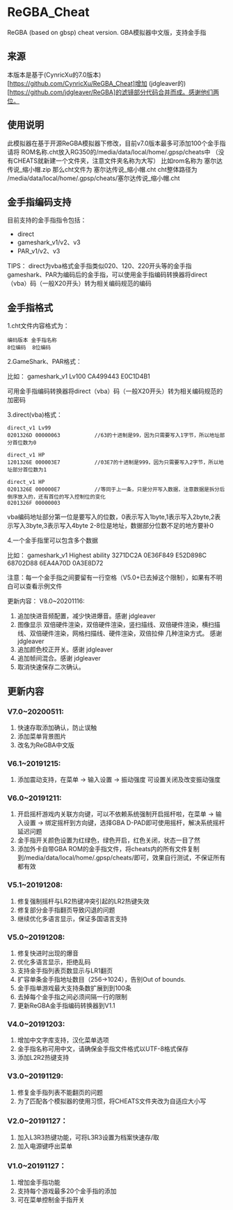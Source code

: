 # ReGBA_Cheat
ReGBA (based on gbsp) cheat version. GBA模拟器中文版，支持金手指

## 来源

本版本是基于(CynricXu的7.0版本)[https://github.com/CynricXu/ReGBA_Cheat]增加 (jdgleaver的)[https://github.com/jdgleaver/ReGBA]的滤镜部分代码合并而成。感谢他们两位。

## 使用说明
此模拟器在基于开源ReGBA模拟器下修改，目前v7.0版本最多可添加100个金手指
请将 ROM名称.cht放入RG350的/media/data/local/home/.gpsp/cheats中
（没有CHEATS就新建一个文件夹，注意文件夹名称为大写）
比如rom名称为  塞尔达传说_缩小帽.zip
那么cht文件为  塞尔达传说_缩小帽.cht
cht整体路径为  /media/data/local/home/.gpsp/cheats/塞尔达传说_缩小帽.cht

## 金手指编码支持
目前支持的金手指指令包括：

* direct
* gameshark_v1/v2、v3
* PAR_v1/v2、v3

TIPS：
  direct为vba格式金手指类似020、120、220开头等的金手指
  gameshark、PAR为编码后的金手指，可以使用金手指编码转换器将direct（vba）码（一般X20开头）转为相关编码规范的编码

## 金手指格式
1.cht文件内容格式为：

	编码版本 金手指名称
	8位编码  8位编码

2.GameShark、PAR格式：

比如：
	gameshark_v1 Lv100
	CA499443 E0C1D4B1

可用金手指编码转换器将direct（vba）码（一般X20开头）转为相关编码规范的加密码

3.direct(vba)格式：

	direct_v1 Lv99
	0201326D 00000063           //63的十进制是99，因为只需要写入1字节，所以地址部分首位数为0

	direct_v1 HP
	1201326E 000003E7           //03E7的十进制是999，因为只需要写入2字节，所以地址部分首位数为1

	direct_v1 HP
	0201326E 000000E7           //等同于上一条，只是分开写入数据，注意数据是拆分后倒序放入的，还有首位的写入控制位的变化
	0201326F 00000003

vba编码地址部分第一位是要写入的位数，0表示写入1byte,1表示写入2byte,2表示写入3byte,3表示写入4byte
2-8位是地址，数据部分位数不足的地方要补0


4.一个金手指里可以包含多个数据

比如：
	gameshark_v1 Highest ability
	3271DC2A 0E36F849
	E52D898C 68702D88
	6EA4A70D 0A3E8D72

注意：每一个金手指之间要留有一行空格（V5.0+已去掉这个限制），如果有不明白可以查看示例文件


更新内容：
V8.0~20201116:
1. 追加快进音频配置，减少快进爆音。感谢  jdgleaver
2. 图像显示 双倍硬件渲染，双倍硬件渲染，竖扫描线、双倍硬件渲染，横扫描线、双倍硬件渲染，网格扫描线、硬件渲染，双倍拉伸 几种渲染方式。 感谢 jdgleaver
3. 追加颜色校正开关。感谢 jdgleaver
4. 追加帧间混合。感谢 jdgleaver
5. 取消快速保存二次确认。

## 更新内容
### V7.0~20200511:
1. 快速存取添加确认，防止误触
2. 添加菜单背景图片
3. 改名为ReGBA中文版

### V6.1~20191215:
1. 添加震动支持，在菜单 -> 输入设置 -> 振动强度 可设置关闭及改变振动强度

### V6.0~20191211:
1. 开启摇杆游戏内关联方向键，可以不依赖系统强制开启摇杆啦，在菜单 -> 输入设置 -> 绑定摇杆到方向键，选择GBA D-PAD即可使用摇杆，解决系统摇杆延迟问题
2. 金手指开关颜色设置为红绿色，绿色开启，红色关闭，状态一目了然
3. 添加外卡自带GBA ROM的金手指文件，将cheats内的所有文件复制到/media/data/local/home/.gpsp/cheats/即可，效果自行测试，不保证所有都有效

### V5.1~20191208:
1. 修复强制摇杆与LR2热键冲突引起的LR2热键失效
2. 修复部分金手指翻页导致闪退的问题
3. 继续优化多语言显示，保证多国语言支持

### V5.0~20191208:
1. 修复快进时出现的爆音
2. 优化多语言显示，拒绝乱码
3. 支持金手指列表页数显示与LR1翻页
4. 扩容单条金手指地址数目（256->1024），告别Out of bounds.
5. 金手指单游戏最大支持条数扩展到到100条
6. 去掉每个金手指之间必须间隔一行的限制
7. 更新ReGBA金手指编码转换器到V1.1

### V4.0~20191203:
1. 增加中文字库支持，汉化菜单选项
2. 金手指名称可用中文，请确保金手指文件格式以UTF-8格式保存
3. 添加L2R2热键支持

### V3.0~20191129:
1. 修复金手指列表不能翻页的问题
2. 为了匹配各个模拟器的使用习惯，将CHEATS文件夹改为自适应大小写

### V2.0~20191127：
1. 加入L3R3热键功能，可将L3R3设置为档案快速存/取
2. 加入电源键呼出菜单

### V1.0~20191127：
1. 增加金手指功能
2. 支持每个游戏最多20个金手指的添加
3. 可在菜单控制金手指开关
